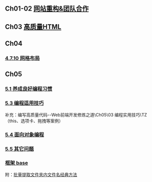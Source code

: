 

## Ch01-02 <a href="Ch01-02/网站重构and团队合作.md">网站重构&团队合作</a>

## Ch03 <a href="Ch03/3.1 高质量HTML.md">高质量HTML</a>

## Ch04 
### <a href="Ch04/notes/4.7.10 网格布局.md">4.7.10 网格布局</a>


## Ch05
### <a href="Ch05/01 团队合作/5.1 养成良好编程习惯.md">5.1 养成良好编程习惯</a>

### <a href="Ch05/03 编程实用技巧/5.3 编程适用技巧.md">5.3 编程适用技巧</a>
补充：编写高质量代码--Web前端开发修炼之道\Ch05\03 编程实用技巧\TZ（this、选项卡、拖拽等案例）
### <a href="Ch05/04 面向对象编程/code/5.4 面向对象编程.md">5.4 面向对象编程</a>

### <a href="Ch05/05 其它问题/code/5.5 其它问题.md">5.5 其它问题</a>



### <a href="base/js/base.js">框架 base</a>

附：<a href="miniTools/simpleBatchExtractOfFilenameWithinFolders/超级简单批量提取文件夹内文件名经典方法 201711.md">批量提取文件夹内文件名经典方法</a>









